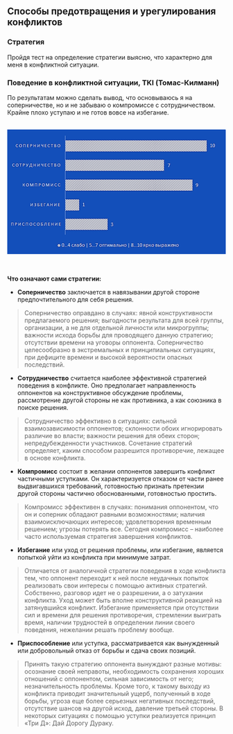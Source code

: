 ## Способы предотвращения и урегулирования конфликтов
### **Стратегия**
Пройдя тест на определение стратегии выясню, что характерно для меня в конфликтной ситуации.
### Поведение в конфликтной ситуации, **TKI** (Томас-Килманн)
По результатам можно сделать вывод, что основываюсь я на соперничестве, но и не забываю о компромиссе с сотрудничеством.  
Крайне плохо уступаю и не готов вовсе на избегание.</br></br>
<p align="center"><img src ="tki.png" /></p></br>

**Что означают сами стратегии:**

- **Соперничество** заключается в навязывании другой стороне предпочтительного для себя решения.
>Соперничество оправдано в случаях: явной конструктивности предлагаемого решения; выгодности результата для всей группы, организации, а не для отдельной личности или микрогруппы; важности исхода борьбы для проводящего данную стратегию; отсутствии времени на уговоры оппонента.
Соперничество целесообразно в экстремальных и принципиальных ситуациях, при дефиците времени и высокой вероятности опасных последствий.

- **Сотрудничество** считается наиболее эффективной стратегией поведения в конфликте. Оно предполагает направленность оппонентов на конструктивное обсуждение проблемы, рассмотрение другой стороны не как противника, а как союзника в поиске решения.
>Сотрудничество эффективно в ситуациях: сильной взаимозависимости оппонентов; склонности обоих игнорировать различие во власти; важности решения для обеих сторон; непредубежденности участников. Сочетание стратегий определяет, каким способом разрешится противоречие, лежащее в основе конфликта.

- **Компромисс** состоит в желании оппонентов завершить конфликт частичными уступками. Он характеризуется отказом от части ранее выдвигавшихся требований, готовностью признать претензии другой стороны частично обоснованными, готовностью простить.
>Компромисс эффективен в случаях: понимания оппонентом, что он и соперник обладают равными возможностями; наличия взаимоисключающих интересов; удовлетворения временным решением; угрозы потерять все. Сегодня компромисс – наиболее часто используемая стратегия завершения конфликтов.

- **Избегание** или уход от решения проблемы, или избегание, является попыткой уйти из конфликта при минимуме затрат. 
>Отличается от аналогичной стратегии поведения в ходе конфликта тем, что оппонент переходит к ней после неудачных попыток реализовать свои интересы с помощью активных стратегий. Собственно, разговор идет не о разрешении, а о затухании конфликта. Уход может быть вполне конструктивной реакцией на затянувшийся конфликт.
Избегание применяется при отсутствии сил и времени для решения противоречия, стремлении выиграть время, наличии трудностей в определении линии своего поведения, нежелании решать проблему вообще.

- **Приспособление** или уступка, рассматривается как вынужденный или добровольный отказ от борьбы и сдача своих позиций. 
>Принять такую стратегию оппонента вынуждают разные мотивы: осознание своей неправоты, необходимость сохранения хороших отношений с оппонентом, сильная зависимость от него; незначительность проблемы. Кроме того, к такому выходу из конфликта приводит значительный ущерб, полученный в ходе борьбы, угроза еще более серьезных негативных последствий, отсутствие шансов на другой исход, давление третьей стороны. В некоторых ситуациях с помощью уступки реализуется принцип «Три Д»: Дай Дорогу Дураку.
